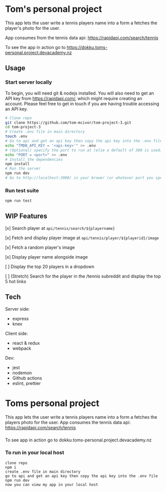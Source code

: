 
# Tom's personal project

This app lets the user write a tennis players name into a form a fetches the player's photo for the user.

App consumes from the tennis data api: https://rapidapi.com/search/tennis

To see the app in action go to https://dokku.toms-personal.project.devacademy.nz

## Usage
### Start server locally
To begin, you will need git & nodejs installed. You will also need to get an API key from https://rapidapi.com/, which might require creating an account. Please feel free to get in touch if you are having trouble accessing an API key.

```bash
# Clone repo
git clone https://github.com/tom-mcivor/tom-project-3.git
cd tom-project-3
# Create .env file in main directory
touch .env
# Go to api and get an api key then copy the api key into the .env file
echo "TMDB_API_KEY = '<api-key>'" >> .env
# (Optional) specify the port to run at (else a default of 300 is used)
echo "PORT = <port>" >> .env
# Install the dependencies
npm install
# Run the server
npm run dev
# Go to http://localhost:3000/ in your brower (or whatever port you specified)
```

### Run test suite
```bash
npm run test
```

## WIP Features
[x] Search player at `api/tennis/search/${playername}`

[x] Fetch and display player image at `api/tennis/player/${playerid}/image`

[x] Fetch a random player's image

[x] Display player name alongside image

[ ] Display the top 20 players in a dropdown

[ ] (Stretch) Search for the player in the /tennis subreddit and display the top 5 hot links


## Tech
Server side:
* express
* knex

Client side:
* react & redux
* webpack

Dev:
* jest
* nodemon
* Github actions
* eslint, prettier

# Toms personal project

This app lets the user write a tennis players name into a form a fetches the players photo for the user.
App consumes the tennis data api: https://rapidapi.com/search/tennis


###
To see app in action go to dokku.toms-personal.project.devacademy.nz


### To run in your local host 

    clone repo
    npm i 
    create .env file in main directory 
    go to api and get an api key then copy the api key into the .env file 
    npm run dev 
    now you can view my app in your local host 

